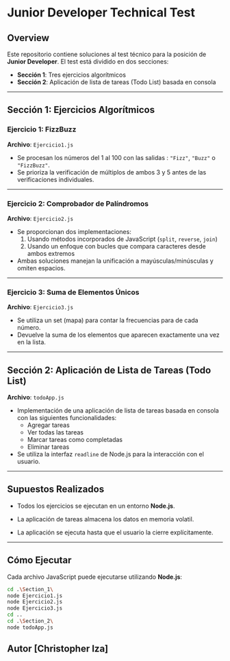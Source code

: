 # Junior Developer Technical Test

## Overview
Este repositorio contiene soluciones al test técnico para la posición de **Junior Developer**. El test está dividido en dos secciones:

- **Sección 1**: Tres ejercicios algorítmicos  
- **Sección 2**: Aplicación de lista de tareas (Todo List) basada en consola

---

## Sección 1: Ejercicios Algorítmicos

### **Ejercicio 1: FizzBuzz**  
**Archivo**: `Ejercicio1.js`


- Se procesan los números del 1 al 100 con las salidas : `"Fizz"`, `"Buzz"` o `"FizzBuzz"`.
- Se prioriza la verificación de múltiplos de ambos 3 y 5 antes de las verificaciones individuales.

---

### **Ejercicio 2: Comprobador de Palíndromos**  
**Archivo**: `Ejercicio2.js`

- Se proporcionan dos implementaciones:
  1. Usando métodos incorporados de JavaScript (`split`, `reverse`, `join`)
  2. Usando un enfoque con bucles que compara caracteres desde ambos extremos
- Ambas soluciones manejan la unificación a mayúsculas/minúsculas y omiten espacios.

---

### **Ejercicio 3: Suma de Elementos Únicos**  
**Archivo**: `Ejercicio3.js`

- Se utiliza un set (mapa) para contar la frecuencias para de cada número.
- Devuelve la suma de los elementos que aparecen exactamente una vez en la lista.

---

## Sección 2: Aplicación de Lista de Tareas (Todo List)

**Archivo**: `todoApp.js`

- Implementación de una aplicación de lista de tareas basada en consola con las siguientes funcionalidades:
  - Agregar tareas
  - Ver todas las tareas
  - Marcar tareas como completadas
  - Eliminar tareas
- Se utiliza la interfaz `readline` de Node.js para la interacción con el usuario.


---

## Supuestos Realizados

- Todos los ejercicios se ejecutan en un entorno **Node.js**.
- La aplicación de tareas almacena los datos en memoria volatil.


- La aplicación se ejecuta hasta que el usuario la cierre explícitamente.

---

## Cómo Ejecutar

Cada archivo JavaScript puede ejecutarse utilizando **Node.js**:

```bash
cd .\Section_1\
node Ejercicio1.js
node Ejercicio2.js
node Ejercicio3.js
cd ..
cd .\Section_2\
node todoApp.js

```
## Autor [Christopher Iza]
